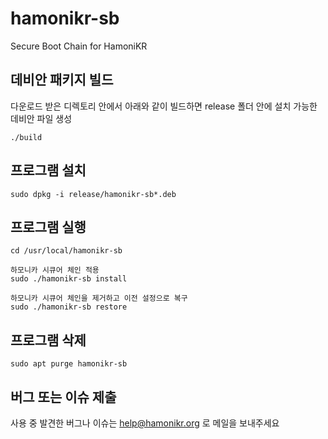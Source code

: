 # hamonikr-sb

Secure Boot Chain for HamoniKR

## 데비안 패키지 빌드

다운로드 받은 디렉토리 안에서 아래와 같이 빌드하면 release 폴더 안에 설치 가능한 데비안 파일 생성

```
./build
```

## 프로그램 설치

```
sudo dpkg -i release/hamonikr-sb*.deb
```

## 프로그램 실행

```
cd /usr/local/hamonikr-sb

하모니카 시큐어 체인 적용
sudo ./hamonikr-sb install

하모니카 시큐어 체인을 제거하고 이전 설정으로 복구
sudo ./hamonikr-sb restore
```


## 프로그램 삭제

```
sudo apt purge hamonikr-sb
```

## 버그 또는 이슈 제출

사용 중 발견한 버그나 이슈는 help@hamonikr.org 로 메일을 보내주세요
